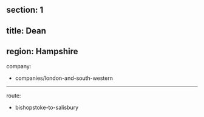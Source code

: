 ﻿section: 1
----
title: Dean
----
region: Hampshire
----
company:
- companies/london-and-south-western
----
route:
- bishopstoke-to-salisbury
